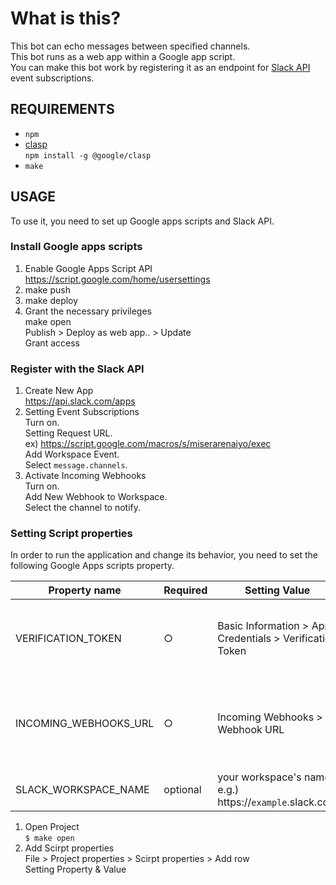 What is this?
==============================

 This bot can echo messages between specified channels.  
 This bot runs as a web app within a Google app script.  
 You can make this bot work by registering it as an endpoint for [Slack API](https://api.slack.com/apps) event subscriptions.
 
REQUIREMENTS
--------------------
- `npm`
- [clasp](https://github.com/google/clasp)  
`npm install -g @google/clasp`
- `make`

USAGE
--------------------

To use it, you need to set up Google apps scripts and Slack API.

### Install Google apps scripts

1. Enable Google Apps Script API  
https://script.google.com/home/usersettings
2. make push  
3. make deploy  
4. Grant the necessary privileges  
make open  
Publish > Deploy as web app.. > Update  
Grant access

### Register with the Slack API

1. Create New App  
https://api.slack.com/apps
2. Setting Event Subscriptions  
Turn on.  
Setting Request URL.  
ex) https://script.google.com/macros/s/miserarenaiyo/exec  
Add Workspace Event.   
Select `message.channels`.
3. Activate Incoming Webhooks  
Turn on.  
Add New Webhook to Workspace.  
Select the channel to notify.

### Setting Script properties

In order to run the application and change its behavior, you need to set the following Google Apps scripts property.

|Property name|Required|Setting Value|Description|
|--|--|--|--|
|VERIFICATION_TOKEN|○|Basic Information > App Credentials > Verification Token|A token that easily authenticates the source of a hooked request|
|INCOMING_WEBHOOKS_URL|○|Incoming Webhooks > Webhook URL|Incoming Webhooks URL Activated During Slack API Registration|
|SLACK_WORKSPACE_NAME|optional|your workspace's name. e.g.) https://`example`.slack.com |default `my`|

1. Open Project  
`$ make open`
2. Add Scirpt properties  
File > Project properties > Scirpt properties > Add row  
Setting Property & Value
